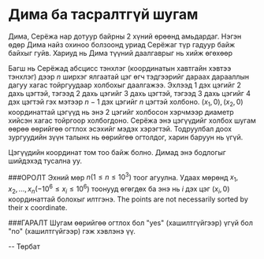 Дима ба тасралтгүй шугам
========================

Дима, Серёжа нар дотуур байрны 2 хүний өрөөнд амьдардаг. Нэгэн өдөр Дима найз охиноо болзоонд уриад Серёжаг түр гадуур байж байхыг гуйв. Хариуд нь Дима түүний даалгаврыг нь хийж өгөхөөр

Багш нь Серёжад абсцисс тэнхлэг (координатын хавтгайн хэвтээ тэнхлэг) дээр $n$ ширхэг ялгаатай цэг өгч тэдгээрийг дараах дарааллын дагуу хагас тойргуудаар холбохыг даалгажээ. Эхлээд $1$ дэх цэгийг $2$ дахь цэгтэй, тэгээд $2$ дахь цэгийг $3$ дахь цэгтэй, тэгээд $3$ дахь цэгийг $4$ дэх цэгтэй гэх мэтээр $n-1$ дэх цэгийг $n$ цэгтэй холбоно. $(x_1,0), (x_2,0)$ координаттай цэгүүд нь энэ 2 цэгийг холбосон хэрчмээр диаметр хийсэн хагас тойргоор холбогдоно. Серёжа энэ цэгүүдийг холбох шугам өөрөө өөрийгөө огтлох эсэхийг мэдэх хэрэгтэй. Тодруулбал доох зургуудийн зүүн талынх нь өөрийгөө огтолдог, харин баруун нь үгүй.

Цэгүүдийн координат том тоо байж болно. Димад энэ бодлогыг шийдэхэд тусална уу.

###ОРОЛТ
Эхний мөр  $n (1\le n\le 10^3)$ тоог агуулна. Удаах мөрөнд  $x_1,x_2,...,x_n ( - 10^6\le x_i\le 10^6)$ тоонууд өгөгдөх ба энэ нь  $i$ дэх цэг  $(x_i,0)$ координаттай болохыг илтгэнэ. The points are not necessarily sorted by their x coordinate.

###ГАРАЛТ
Шугам өөрийгөө огтлох бол "yes" (хашилтгүйгээр) үгүй бол "no" (хашилтгүйгээр) гэж хэвлэнэ үү.

-- Төрбат
